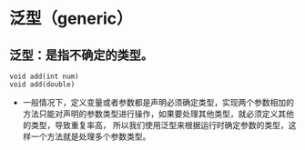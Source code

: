 # 泛型（generic）
  ## 泛型：是指不确定的类型。
  ``` 
  void add(int num) 
  void add(double)
  ```

   * 一般情况下，定义变量或者参数都是声明必须确定类型，实现两个参数相加的方法只能对声明的参数类型进行操作，如果要处理其他类型，就必须定义其他的类型，导致重复率高，
     所以我们使用泛型来根据运行时确定参数的类型，这样一个方法就是处理多个参数类型。
  